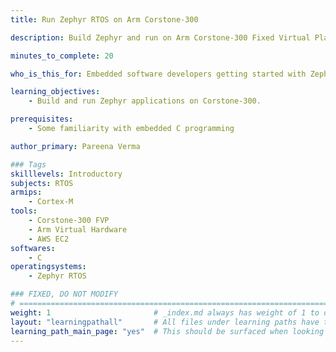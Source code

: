 ```yaml
---
title: Run Zephyr RTOS on Arm Corstone-300

description: Build Zephyr and run on Arm Corstone-300 Fixed Virtual Platform

minutes_to_complete: 20

who_is_this_for: Embedded software developers getting started with Zephyr RTOS.

learning_objectives: 
    - Build and run Zephyr applications on Corstone-300.

prerequisites:
    - Some familiarity with embedded C programming

author_primary: Pareena Verma

### Tags
skilllevels: Introductory
subjects: RTOS
armips:
    - Cortex-M
tools:
    - Corstone-300 FVP
    - Arm Virtual Hardware
    - AWS EC2
softwares:
    - C
operatingsystems:
    - Zephyr RTOS

### FIXED, DO NOT MODIFY
# ================================================================================
weight: 1                       # _index.md always has weight of 1 to order correctly
layout: "learningpathall"       # All files under learning paths have this same wrapper
learning_path_main_page: "yes"  # This should be surfaced when looking for related content. Only set for _index.md of learning path content.
---
```

